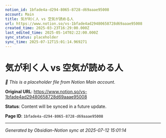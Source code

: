 ```yaml
---
notion_id: 1bfade4a-d294-8065-8728-d69aaae95008
account: Main
title: 気が利く人 vs 空気が読める人
url: https://www.notion.so/vs-1bfade4ad29480658728d69aaae95008
created_time: 2025-03-23T16:29:00.000Z
last_edited_time: 2025-05-14T02:22:00.000Z
sync_status: placeholder
sync_time: 2025-07-12T15:01:14.969271
---
```


# 気が利く人 vs 空気が読める人

*🔄 This is a placeholder file from Notion Main account.*

**Original URL**: https://www.notion.so/vs-1bfade4ad29480658728d69aaae95008

**Status**: Content will be synced in a future update.

**Page ID**: `1bfade4a-d294-8065-8728-d69aaae95008`

---

*Generated by Obsidian-Notion sync at 2025-07-12 15:01:14*
